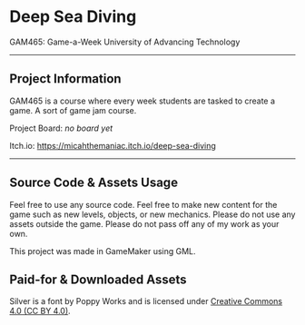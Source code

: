 # Deep Sea Diving

GAM465: Game-a-Week
University of Advancing Technology

---

## Project Information

GAM465 is a course where every week students are tasked to create a game. A sort of game jam course.

Project Board: *no board yet*

Itch.io: https://micahthemaniac.itch.io/deep-sea-diving

---

## Source Code & Assets Usage

Feel free to use any source code. Feel free to make new content for the game such as new levels, objects, or new mechanics. Please do not use any assets outside the game. Please do not pass off any of my work as your own.

This project was made in GameMaker using GML.

## Paid-for & Downloaded Assets

Silver is a font by Poppy Works and is licensed under [Creative Commons 4.0 (CC BY 4.0)](https://creativecommons.org/licenses/by/4.0/).
